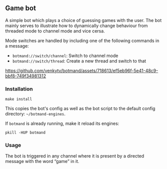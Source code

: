 ## Game bot

A simple bot which plays a choice of guessing games with the user.
The bot mainly serves to illustrate how to dynamically change behaviour
from threaded mode to channel mode and vice cersa.

Mode switches are handled by including one of the following commands
in a message:
- `botmand://switch/channel`: Switch to channel mode
- `botmand://switch/thread`: Create a new thread and switch to that

https://github.com/venkytv/botmand/assets/718613/ef5eb96f-5e41-48c9-bbf8-749f34981312

### Installation

```
make install
```

This copies the bot's config as well as the bot script to the
default config directory: `~/botmand-engines`.

If `botmand` is already running, make it reload its engines:

```
pkill -HUP botmand
```

### Usage

The bot is triggered in any channel where it is present by a directed message
with the word “game” in it.
